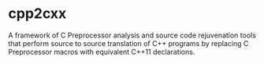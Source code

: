 cpp2cxx
===========

A framework of C Preprocessor analysis and source code rejuvenation tools that perform source to source translation of C++ programs by replacing C Preprocessor macros with equivalent C++11 declarations.